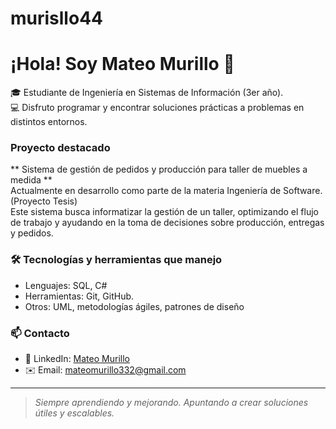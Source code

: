 # murisllo44
# ¡Hola! Soy Mateo Murillo 👋

🎓 Estudiante de Ingeniería en Sistemas de Información (3er año).  
💻 Disfruto programar y encontrar soluciones prácticas a problemas en distintos entornos.

### Proyecto destacado

** Sistema de gestión de pedidos y producción para taller de muebles a medida  **  
Actualmente en desarrollo como parte de la materia Ingeniería de Software.(Proyecto Tesis)  
Este sistema busca informatizar la gestión de un taller, optimizando el flujo de trabajo y ayudando en la toma de decisiones sobre producción, entregas y pedidos.

<!-- Más adelante podés poner el link al repositorio del proyecto cuando esté subido -->

### 🛠 Tecnologías y herramientas que manejo
- Lenguajes: SQL, C#
- Herramientas: Git, GitHub.
- Otros: UML, metodologías ágiles, patrones de diseño

### 📫 Contacto
- 💼 LinkedIn: [Mateo Murillo](https://www.linkedin.com/in/mateo-murillo-934247323/)
- ✉️ Email: mateomurillo332@gmail.com

---

> *Siempre aprendiendo y mejorando. Apuntando a crear soluciones útiles y escalables.*
